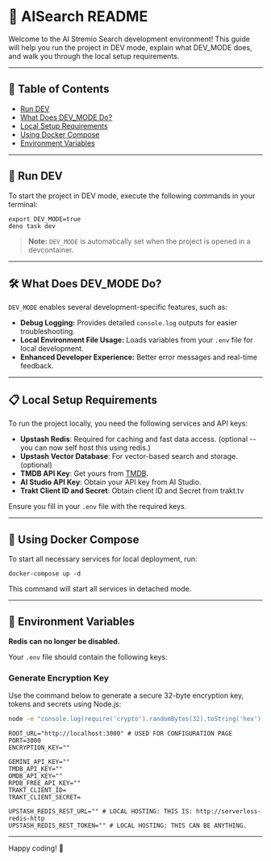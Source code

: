 # 🚀 AISearch README

Welcome to the AI Stremio Search development environment! This guide will help
you run the project in DEV mode, explain what DEV_MODE does, and walk you
through the local setup requirements.

---

## 📖 Table of Contents

- [Run DEV](#run-dev)
- [What Does DEV_MODE Do?](#what-does-dev_mode-do)
- [Local Setup Requirements](#local-setup-requirements)
- [Using Docker Compose](#using-docker-compose)
- [Environment Variables](#environment-variables)

---

## 🔧 Run DEV

To start the project in DEV mode, execute the following commands in your
terminal:

```shell
export DEV_MODE=true
deno task dev
```

> **Note:** `DEV_MODE` is automatically set when the project is opened in a
> devcontainer.

---

## 🛠 What Does DEV_MODE Do?

`DEV_MODE` enables several development-specific features, such as:

- **Debug Logging:** Provides detailed `console.log` outputs for easier
  troubleshooting.
- **Local Environment File Usage:** Loads variables from your `.env` file for
  local development.
- **Enhanced Developer Experience:** Better error messages and real-time
  feedback.

---

## 📋 Local Setup Requirements

To run the project locally, you need the following services and API keys:

- **Upstash Redis**: Required for caching and fast data access. (optional -- you can now self host this using redis.)
- **Upstash Vector Database**: For vector-based search and storage. (optional)
- **TMDB API Key**: Get yours from [TMDB](https://www.themoviedb.org/).
- **AI Studio API Key**: Obtain your API key from AI Studio.
- **Trakt Client ID and Secret**: Obtain client ID and Secret from trakt.tv

Ensure you fill in your `.env` file with the required keys.

---

## 🐳 Using Docker Compose

To start all necessary services for local deployment, run:

```shell
docker-compose up -d
```

This command will start all services in detached mode.

---

## 🌱 Environment Variables

**Redis can no longer be disabled.**

Your `.env` file should contain the following keys:

### Generate Encryption Key

Use the command below to generate a secure 32-byte encryption key, tokens and secrets using Node.js:

```bash
node -e "console.log(require('crypto').randomBytes(32).toString('hex'))"
```

```dotenv
ROOT_URL="http://localhost:3000" # USED FOR CONFIGURATION PAGE
PORT=3000
ENCRYPTION_KEY=""

GEMINI_API_KEY=""
TMDB_API_KEY=""
OMDB_API_KEY=""
RPDB_FREE_API_KEY=""
TRAKT_CLIENT_ID=
TRAKT_CLIENT_SECRET=

UPSTASH_REDIS_REST_URL="" # LOCAL HOSTING: THIS IS: http://serverless-redis-http
UPSTASH_REDIS_REST_TOKEN="" # LOCAL HOSTING: THIS CAN BE ANYTHING.
```

---

Happy coding! 🎉
